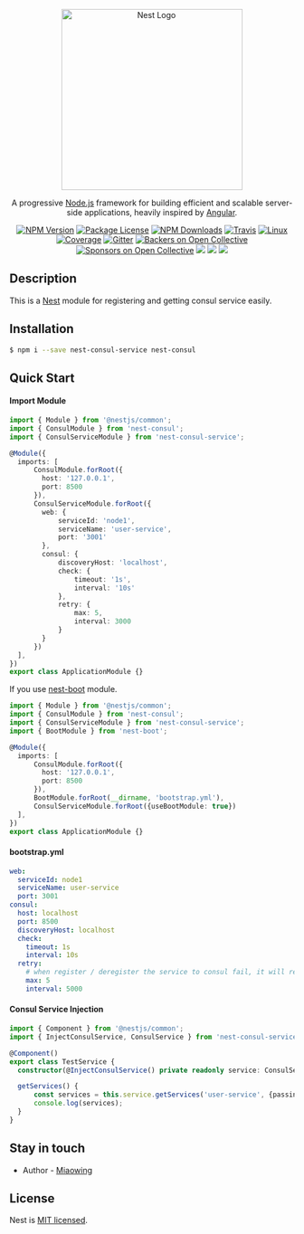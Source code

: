 <p align="center">
  <a href="http://nestjs.com/" target="blank"><img src="https://nestjs.com/img/logo_text.svg" width="320" alt="Nest Logo" /></a>
</p>

[travis-image]: https://api.travis-ci.org/nestjs/nest.svg?branch=master
[travis-url]: https://travis-ci.org/nestjs/nest
[linux-image]: https://img.shields.io/travis/nestjs/nest/master.svg?label=linux
[linux-url]: https://travis-ci.org/nestjs/nest
  
  <p align="center">A progressive <a href="http://nodejs.org" target="blank">Node.js</a> framework for building efficient and scalable server-side applications, heavily inspired by <a href="https://angular.io" target="blank">Angular</a>.</p>
    <p align="center">
<a href="https://www.npmjs.com/~nestjscore"><img src="https://img.shields.io/npm/v/@nestjs/core.svg" alt="NPM Version" /></a>
<a href="https://www.npmjs.com/~nestjscore"><img src="https://img.shields.io/npm/l/@nestjs/core.svg" alt="Package License" /></a>
<a href="https://www.npmjs.com/~nestjscore"><img src="https://img.shields.io/npm/dm/@nestjs/core.svg" alt="NPM Downloads" /></a>
<a href="https://travis-ci.org/nestjs/nest"><img src="https://api.travis-ci.org/nestjs/nest.svg?branch=master" alt="Travis" /></a>
<a href="https://travis-ci.org/nestjs/nest"><img src="https://img.shields.io/travis/nestjs/nest/master.svg?label=linux" alt="Linux" /></a>
<a href="https://coveralls.io/github/nestjs/nest?branch=master"><img src="https://coveralls.io/repos/github/nestjs/nest/badge.svg?branch=master#5" alt="Coverage" /></a>
<a href="https://gitter.im/nestjs/nestjs?utm_source=badge&utm_medium=badge&utm_campaign=pr-badge&utm_content=body_badge"><img src="https://badges.gitter.im/nestjs/nestjs.svg" alt="Gitter" /></a>
<a href="https://opencollective.com/nest#backer"><img src="https://opencollective.com/nest/backers/badge.svg" alt="Backers on Open Collective" /></a>
<a href="https://opencollective.com/nest#sponsor"><img src="https://opencollective.com/nest/sponsors/badge.svg" alt="Sponsors on Open Collective" /></a>
  <a href="https://paypal.me/kamilmysliwiec"><img src="https://img.shields.io/badge/Donate-PayPal-dc3d53.svg"/></a>
<img src="https://img.shields.io/badge/👌-Production Ready-78c7ff.svg"/>
  <a href="https://twitter.com/nestframework"><img src="https://img.shields.io/twitter/follow/nestframework.svg?style=social&label=Follow"></a>
</p>
  <!--[![Backers on Open Collective](https://opencollective.com/nest/backers/badge.svg)](https://opencollective.com/nest#backer)
  [![Sponsors on Open Collective](https://opencollective.com/nest/sponsors/badge.svg)](https://opencollective.com/nest#sponsor)-->

## Description

This is a [Nest](https://github.com/nestjs/nest) module for registering and getting consul service easily.

## Installation

```bash
$ npm i --save nest-consul-service nest-consul
```

## Quick Start

#### Import Module

```typescript
import { Module } from '@nestjs/common';
import { ConsulModule } from 'nest-consul';
import { ConsulServiceModule } from 'nest-consul-service';

@Module({
  imports: [
      ConsulModule.forRoot({
        host: '127.0.0.1',
        port: 8500
      }),
      ConsulServiceModule.forRoot({
        web: {
            serviceId: 'node1',
            serviceName: 'user-service',
            port: '3001'
        },
        consul: {
            discoveryHost: 'localhost',
            check: {
                timeout: '1s',
                interval: '10s'
            },
            retry: {
                max: 5,
                interval: 3000
            }
        }
      })
  ],
})
export class ApplicationModule {}
```

If you use [nest-boot](https://github.com/miaowing/nest-boot) module.

```typescript
import { Module } from '@nestjs/common';
import { ConsulModule } from 'nest-consul';
import { ConsulServiceModule } from 'nest-consul-service';
import { BootModule } from 'nest-boot';

@Module({
  imports: [
      ConsulModule.forRoot({
        host: '127.0.0.1',
        port: 8500
      }),
      BootModule.forRoot(__dirname, 'bootstrap.yml'),
      ConsulServiceModule.forRoot({useBootModule: true})
  ],
})
export class ApplicationModule {}
```

#### bootstrap.yml

```yaml
web: 
  serviceId: node1
  serviceName: user-service
  port: 3001
consul:
  host: localhost
  port: 8500
  discoveryHost: localhost
  check:
    timeout: 1s
    interval: 10s
  retry:
    # when register / deregister the service to consul fail, it will retry five times.
    max: 5
    interval: 5000
```

#### Consul Service Injection

```typescript
import { Component } from '@nestjs/common';
import { InjectConsulService, ConsulService } from 'nest-consul-service';

@Component()
export class TestService {
  constructor(@InjectConsulService() private readonly service: ConsulService) {}

  getServices() {
      const services = this.service.getServices('user-service', {passing: true});
      console.log(services);
  }
}
```

## Stay in touch

- Author - [Miaowing](https://github.com/miaowing)

## License

  Nest is [MIT licensed](LICENSE).
